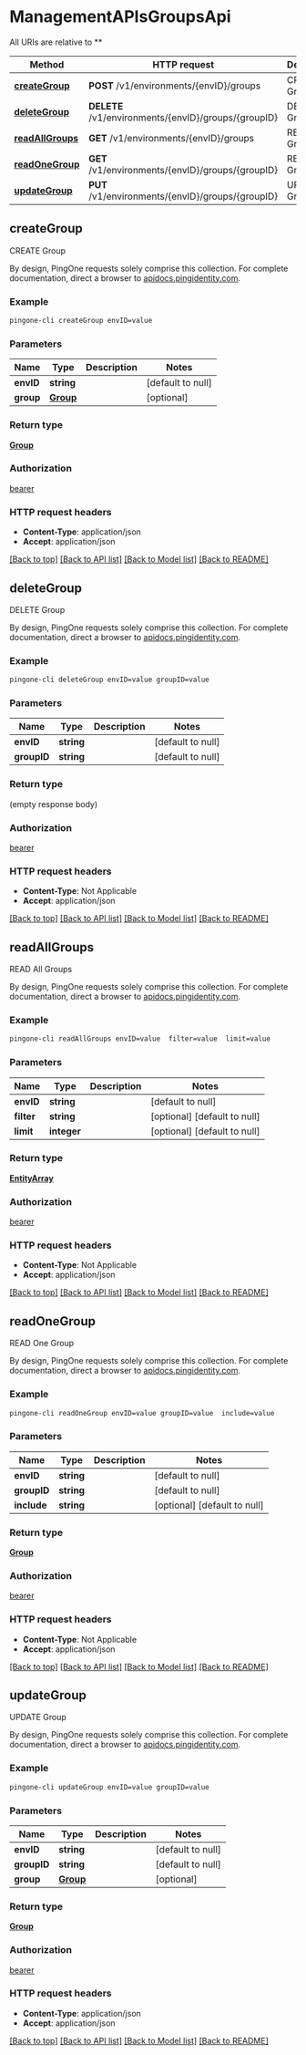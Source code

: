 # ManagementAPIsGroupsApi

All URIs are relative to **

Method | HTTP request | Description
------------- | ------------- | -------------
[**createGroup**](ManagementAPIsGroupsApi.md#createGroup) | **POST** /v1/environments/{envID}/groups | CREATE Group
[**deleteGroup**](ManagementAPIsGroupsApi.md#deleteGroup) | **DELETE** /v1/environments/{envID}/groups/{groupID} | DELETE Group
[**readAllGroups**](ManagementAPIsGroupsApi.md#readAllGroups) | **GET** /v1/environments/{envID}/groups | READ All Groups
[**readOneGroup**](ManagementAPIsGroupsApi.md#readOneGroup) | **GET** /v1/environments/{envID}/groups/{groupID} | READ One Group
[**updateGroup**](ManagementAPIsGroupsApi.md#updateGroup) | **PUT** /v1/environments/{envID}/groups/{groupID} | UPDATE Group



## createGroup

CREATE Group

By design, PingOne requests solely comprise this collection. For complete documentation, direct a browser to <a href='https://apidocs.pingidentity.com/pingone/platform/v1/api/'>apidocs.pingidentity.com</a>.

### Example

```bash
pingone-cli createGroup envID=value
```

### Parameters


Name | Type | Description  | Notes
------------- | ------------- | ------------- | -------------
 **envID** | **string** |  | [default to null]
 **group** | [**Group**](Group.md) |  | [optional]

### Return type

[**Group**](Group.md)

### Authorization

[bearer](../README.md#bearer)

### HTTP request headers

- **Content-Type**: application/json
- **Accept**: application/json

[[Back to top]](#) [[Back to API list]](../README.md#documentation-for-api-endpoints) [[Back to Model list]](../README.md#documentation-for-models) [[Back to README]](../README.md)


## deleteGroup

DELETE Group

By design, PingOne requests solely comprise this collection. For complete documentation, direct a browser to <a href='https://apidocs.pingidentity.com/pingone/platform/v1/api/'>apidocs.pingidentity.com</a>.

### Example

```bash
pingone-cli deleteGroup envID=value groupID=value
```

### Parameters


Name | Type | Description  | Notes
------------- | ------------- | ------------- | -------------
 **envID** | **string** |  | [default to null]
 **groupID** | **string** |  | [default to null]

### Return type

(empty response body)

### Authorization

[bearer](../README.md#bearer)

### HTTP request headers

- **Content-Type**: Not Applicable
- **Accept**: application/json

[[Back to top]](#) [[Back to API list]](../README.md#documentation-for-api-endpoints) [[Back to Model list]](../README.md#documentation-for-models) [[Back to README]](../README.md)


## readAllGroups

READ All Groups

By design, PingOne requests solely comprise this collection. For complete documentation, direct a browser to <a href='https://apidocs.pingidentity.com/pingone/platform/v1/api/'>apidocs.pingidentity.com</a>.

### Example

```bash
pingone-cli readAllGroups envID=value  filter=value  limit=value
```

### Parameters


Name | Type | Description  | Notes
------------- | ------------- | ------------- | -------------
 **envID** | **string** |  | [default to null]
 **filter** | **string** |  | [optional] [default to null]
 **limit** | **integer** |  | [optional] [default to null]

### Return type

[**EntityArray**](EntityArray.md)

### Authorization

[bearer](../README.md#bearer)

### HTTP request headers

- **Content-Type**: Not Applicable
- **Accept**: application/json

[[Back to top]](#) [[Back to API list]](../README.md#documentation-for-api-endpoints) [[Back to Model list]](../README.md#documentation-for-models) [[Back to README]](../README.md)


## readOneGroup

READ One Group

By design, PingOne requests solely comprise this collection. For complete documentation, direct a browser to <a href='https://apidocs.pingidentity.com/pingone/platform/v1/api/'>apidocs.pingidentity.com</a>.

### Example

```bash
pingone-cli readOneGroup envID=value groupID=value  include=value
```

### Parameters


Name | Type | Description  | Notes
------------- | ------------- | ------------- | -------------
 **envID** | **string** |  | [default to null]
 **groupID** | **string** |  | [default to null]
 **include** | **string** |  | [optional] [default to null]

### Return type

[**Group**](Group.md)

### Authorization

[bearer](../README.md#bearer)

### HTTP request headers

- **Content-Type**: Not Applicable
- **Accept**: application/json

[[Back to top]](#) [[Back to API list]](../README.md#documentation-for-api-endpoints) [[Back to Model list]](../README.md#documentation-for-models) [[Back to README]](../README.md)


## updateGroup

UPDATE Group

By design, PingOne requests solely comprise this collection. For complete documentation, direct a browser to <a href='https://apidocs.pingidentity.com/pingone/platform/v1/api/'>apidocs.pingidentity.com</a>.

### Example

```bash
pingone-cli updateGroup envID=value groupID=value
```

### Parameters


Name | Type | Description  | Notes
------------- | ------------- | ------------- | -------------
 **envID** | **string** |  | [default to null]
 **groupID** | **string** |  | [default to null]
 **group** | [**Group**](Group.md) |  | [optional]

### Return type

[**Group**](Group.md)

### Authorization

[bearer](../README.md#bearer)

### HTTP request headers

- **Content-Type**: application/json
- **Accept**: application/json

[[Back to top]](#) [[Back to API list]](../README.md#documentation-for-api-endpoints) [[Back to Model list]](../README.md#documentation-for-models) [[Back to README]](../README.md)

